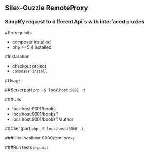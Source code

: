 ## Silex-Guzzle RemoteProxy
### Simplify request to different Api`s with interfaced proxies

#Prerequisits
* composer installed
* php >=5.4 installed

#Installation
* checkout project
* ```composer install```

#Usage

##Serverpart
```php -S localhost:9001 -t```

###Urls
* localhost:9001/books
* localhost:9001/books/1
* localhost:9001/books/1/author

##Clientpart
```php -S localhost:9000 -t```

###Urls 
localhost:9000/test-proxy

###Run tests
```phpunit```



